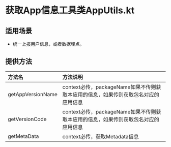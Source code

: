 # 获取App信息工具类AppUtils.kt

## 适用场景
- 统一上报用户信息，或者数据埋点。

## 提供方法

|方法名|方法说明|
|:---|:---|
|getAppVersionName|context必传，packageName如果不传则获取本应用的信息，如果传则获取包名对应的应用信息|
|getVersionCode|context必传，packageName如果不传则获取本应用的信息，如果传则获取包名对应的应用信息|
|getMetaData|context必传，获取Metadata信息|
